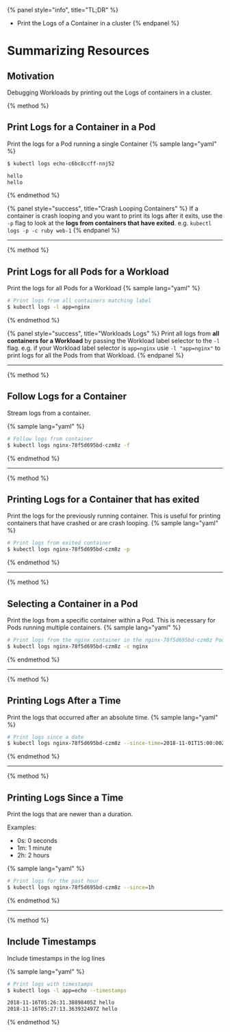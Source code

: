 {% panel style="info", title="TL;DR" %}
- Print the Logs of a Container in a cluster
{% endpanel %}

# Summarizing Resources

## Motivation

Debugging Workloads by printing out the Logs of containers in a cluster.

{% method %}
## Print Logs for a Container in a Pod

Print the logs for a Pod running a single Container
{% sample lang="yaml" %}

```bash
$ kubectl logs echo-c6bc8ccff-nnj52
```

```bash
hello
hello
```

{% endmethod %}


{% panel style="success", title="Crash Looping Containers" %}
If a container is crash looping and you want to print its logs after it
exits, use the `-p` flag to look at the **logs from containers that have
exited**.  e.g. `kubectl logs -p -c ruby web-1`
{% endpanel %}

---

{% method %}
## Print Logs for all Pods for a Workload

Print the logs for all Pods for a Workload
{% sample lang="yaml" %}

```bash
# Print logs from all containers matching label
$ kubectl logs -l app=nginx
```

{% endmethod %}

{% panel style="success", title="Workloads Logs" %}
Print all logs from **all containers for a Workload** by passing the
Workload label selector to the `-l` flag.  e.g. if your Workload
label selector is `app=nginx` usie `-l "app=nginx"` to print logs
for all the Pods from that Workload.
{% endpanel %}

---

{% method %}
## Follow Logs for a Container

Stream logs from a container.

{% sample lang="yaml" %}

```bash
# Follow logs from container
$ kubectl logs nginx-78f5d695bd-czm8z -f
```

{% endmethod %}

---

{% method %}
## Printing Logs for a Container that has exited

Print the logs for the previously running container.  This is useful for printing containers that have
crashed or are crash looping.
{% sample lang="yaml" %}

```bash
# Print logs from exited container
$ kubectl logs nginx-78f5d695bd-czm8z -p
```

{% endmethod %}

---

{% method %}
## Selecting a Container in a Pod 

Print the logs from a specific container within a Pod.  This is necessary for Pods running multiple
containers.
{% sample lang="yaml" %}

```bash
# Print logs from the nginx container in the nginx-78f5d695bd-czm8z Pod
$ kubectl logs nginx-78f5d695bd-czm8z -c nginx
```

{% endmethod %}

---

{% method %}
## Printing Logs After a Time

Print the logs that occurred after an absolute time.
{% sample lang="yaml" %}

```bash
# Print logs since a date
$ kubectl logs nginx-78f5d695bd-czm8z --since-time=2018-11-01T15:00:00Z
```

{% endmethod %}

---

{% method %}
## Printing Logs Since a Time

Print the logs that are newer than a duration.

Examples:

- 0s: 0 seconds
- 1m: 1 minute
- 2h: 2 hours

{% sample lang="yaml" %}

```bash
# Print logs for the past hour
$ kubectl logs nginx-78f5d695bd-czm8z --since=1h
```

{% endmethod %}

---

{% method %}
## Include Timestamps

Include timestamps in the log lines

{% sample lang="yaml" %}

```bash
# Print logs with timestamps
$ kubectl logs -l app=echo --timestamps
```

```bash
2018-11-16T05:26:31.38898405Z hello
2018-11-16T05:27:13.363932497Z hello
```

{% endmethod %}